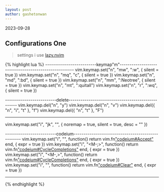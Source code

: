 ```yaml
---
layout: post
author: gashetonwan
---
```


2023-09-28

## Configurations One

> settings i use [lazy.nvim](https://github.com/LazyVim/LazyVim)

{% highlight lua %}
--------------------------keymap"m"------------------------------------------------------
vim.keymap.set("n", "mw", ":w<cr>", { silent = true })
vim.keymap.set("n", "mq", "<C-w>c", { silent = true })
vim.keymap.set("n", "md", ":bd<cr>", { silent = true })
vim.keymap.set("n", "mm", ":Neotree<cr>", { silent = true })
vim.keymap.set("n", "mt", ":quitall<cr>")
vim.keymap.set("n", "<leader>r", ":wq<cr>", { silent = true })

--------------------------delete---------------------------------------------------
vim.keymap.del("n", "y")
vim.keymap.del("n", "v")
vim.keymap.del({ "n", "i", "t" }, "f")
vim.keymap.del({ "n", "t" }, "F")

---

vim.keymap.set("i", "jk", "<ESC>", { noremap = true, silent = true, desc = "<ESC>" })

--------------------------codeium---------------------------------------------------
vim.keymap.set("i", "<C-t>", function()
return vim.fn["codeium#Accept"]()
end, { expr = true })
vim.keymap.set("i", "<M-;>", function()
return vim.fn["codeium#CycleCompletions"](1)
end, { expr = true })
vim.keymap.set("i", "<M-,>", function()
return vim.fn["codeium#CycleCompletions"](-1)
end, { expr = true })
vim.keymap.set("i", "<M-x>", function()
return vim.fn["codeium#Clear"]()
end, { expr = true })

---

{% endhighlight %}
